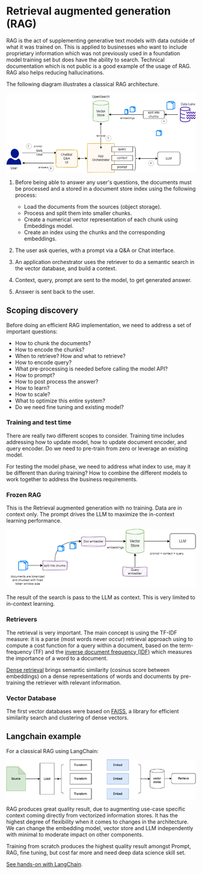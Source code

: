 # Retrieval augmented generation (RAG)

RAG is the act of supplementing generative text models with data outside of what it was trained on. This is applied to businesses who want to include proprietary information which was not previously used in a foundation model training set but does have the ability to search. Technical documentation which is not public is a good example of the usage of RAG. RAG also helps reducing hallucinations.

The following diagram illustrates a classical RAG architecture.

![](./diagrams/rag.drawio.png)

1. Before being able to answer any user's questions, the documents must be processed and a stored in a document store index using the following process:

    * Load the documents from the sources (object storage).
    * Process and split them into smaller chunks.
    * Create a numerical vector representation of each chunk using Embeddings model.
    * Create an index using the chunks and the corresponding embeddings.

1. The user ask queries, with a prompt via a Q&A or Chat interface.
1. An application orchestrator uses the retriever to do a semantic search in the vector database, and build a context. 
1. Context, query, prompt are sent to the model, to get generated answer.
1. Answer is sent back to the user.

## Scoping discovery

Before doing an efficient RAG implementation, we need to address a set of important questions:

* How to chunk the documents?
* How to encode the chunks?
* When to retrieve? How and what to retrieve?
* How to encode query?
* What pre-processing is needed before calling the model API?
* How to prompt?
* How to post process the answer?
* How to learn?
* How to scale?
* What to optimize this entire system?
* Do we need fine tuning and existing model?

### Training and test time

There are really two different scopes to consider. Training time includes addressing how to update model, how to update document encoder, and query encoder. Do we need to pre-train from zero or leverage an existing model. 

For testing the model phase, we need to address what index to use, may it be different than during training? How to combine the different models to work together to address the business requirements.

### Frozen RAG

This is the Retrieval augmented generation with no training. Data are in context only. The prompt drives the LLM to maximize the in-context learning performance.

![](./diagrams/frozen-rag.drawio.png)

The result of the search is pass to the LLM as context. This is very limited to in-context learning. 

### Retrievers

The retrieval is very important. The main concept is using the TF-IDF measure: it is a parse (most words never occur) retrieval approach using to compute a cost function for a query within a document, based on the term-frequency (TF) and the [inverse document frequency (IDF)](https://en.wikipedia.org/wiki/Tf%E2%80%93idf) which measures the importance of a word to a document. 

[Dense retrieval](https://arxiv.org/abs/2004.04906) brings semantic similarity (cosinus score between embeddings) on a dense representations of words and documents by pre-training the retriever with relevant information. 

### Vector Database

The first vector databases were based on [FAISS](https://github.com/facebookresearch/faiss), a library for efficient similarity search and clustering of dense vectors.

## Langchain example

For a classical RAG using LangChain:

![](../coding/diagrams/rag-process.drawio.png)

RAG produces great quality result, due to augmenting use-case specific context coming directly from vectorized information stores. It has the highest degree of flexibility when it comes to changes in the architecture. We can change the embedding model, vector store and LLM independently with minimal to moderate impact on other components.

Training from scratch produces the highest quality result amongst Prompt, RAG, fine tuning, but cost far more and need deep data science skill set.

[See hands-on with LangChain](../coding/langchain.md/#retrieval-augmented-generation).